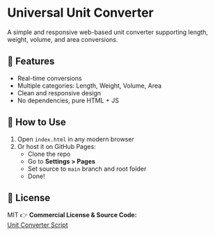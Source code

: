 # Universal Unit Converter

A simple and responsive web-based unit converter supporting length, weight, volume, and area conversions.

## 🚀 Features

- Real-time conversions
- Multiple categories: Length, Weight, Volume, Area
- Clean and responsive design
- No dependencies, pure HTML + JS

## 🔧 How to Use

1. Open `index.html` in any modern browser
2. Or host it on GitHub Pages:
   - Clone the repo
   - Go to **Settings > Pages**
   - Set source to `main` branch and root folder
   - Done!

## 📄 License

MIT
👉 **Commercial License & Source Code:**  
[Unit Converter Script](https://yoursite.com/full-version)

